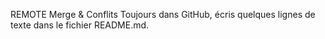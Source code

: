 REMOTE
Merge &amp; Conflits
Toujours dans GitHub, écris quelques lignes de texte dans le fichier README.md.
